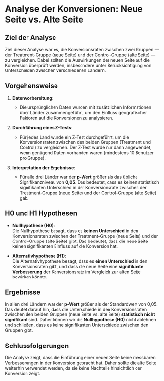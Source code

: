 # Analyse der Konversionen: Neue Seite vs. Alte Seite

## Ziel der Analyse

Ziel dieser Analyse war es, die Konversionsraten zwischen zwei Gruppen — der Treatment-Gruppe (neue Seite) und der Control-Gruppe (alte Seite) — zu vergleichen. Dabei sollten die Auswirkungen der neuen Seite auf die Konversion überprüft werden, insbesondere unter Berücksichtigung von Unterschieden zwischen verschiedenen Ländern.

## Vorgehensweise

1. **Datenvorbereitung**:
   - Die ursprünglichen Daten wurden mit zusätzlichen Informationen über Länder zusammengeführt, um den Einfluss geografischer Faktoren auf die Konversionen zu analysieren.

2. **Durchführung eines Z-Tests**:
   - Für jedes Land wurde ein Z-Test durchgeführt, um die Konversionsraten zwischen den beiden Gruppen (Treatment und Control) zu vergleichen. Der Z-Test wurde nur dann angewendet, wenn genügend Daten vorhanden waren (mindestens 10 Benutzer pro Gruppe).

3. **Interpretation der Ergebnisse**:
   - Für alle drei Länder war der **p-Wert** größer als das übliche Signifikanzniveau von **0,05**. Das bedeutet, dass es keinen statistisch signifikanten Unterschied in der Konversionsrate zwischen der Treatment-Gruppe (neue Seite) und der Control-Gruppe (alte Seite) gab.

## H0 und H1 Hypothesen

- **Nullhypothese (H0)**:  
   Die Nullhypothese besagt, dass es **keinen Unterschied** in den Konversionsraten zwischen der Treatment-Gruppe (neue Seite) und der Control-Gruppe (alte Seite) gibt. Das bedeutet, dass die neue Seite keinen signifikanten Einfluss auf die Konversion hat.

- **Alternativhypothese (H1)**:  
   Die Alternativhypothese besagt, dass es **einen Unterschied** in den Konversionsraten gibt, und dass die neue Seite eine **signifikante Verbesserung** der Konversionsrate im Vergleich zur alten Seite bewirken könnte.

## Ergebnisse

In allen drei Ländern war der **p-Wert** größer als der Standardwert von 0,05. Das deutet darauf hin, dass die Unterschiede in den Konversionsraten zwischen den beiden Gruppen (neue Seite vs. alte Seite) **statistisch nicht signifikant** sind. Daher können wir die **Nullhypothese (H0)** nicht ablehnen und schließen, dass es keine signifikanten Unterschiede zwischen den Gruppen gibt. 

## Schlussfolgerungen

Die Analyse zeigt, dass die Einführung einer neuen Seite keine messbaren Verbesserungen in der Konversion gebracht hat. Daher sollte die alte Seite weiterhin verwendet werden, da sie keine Nachteile hinsichtlich der Konversion zeigt.
